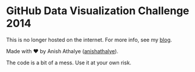 # GitHub Data Visualization Challenge 2014

This is no longer hosted on the internet. For more info, see my [blog][blog].

Made with &hearts; by Anish Athalye ([anishathalye][anishathalye]).

The code is a bit of a mess. Use it at your own risk.

[blog]: http://www.anishathalye.com/2015/07/07/bye-git-live/
[anishathalye]: https://github.com/anishathalye
